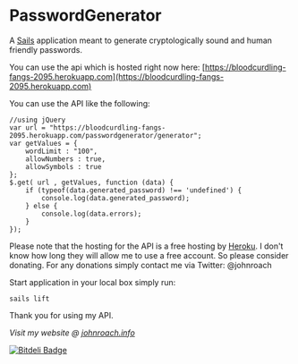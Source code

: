 # PasswordGenerator

A [Sails](http://sailsjs.org) application meant to generate cryptologically sound and human friendly passwords.

You can use the api which is hosted right now here: [https://bloodcurdling-fangs-2095.herokuapp.com](https://bloodcurdling-fangs-2095.herokuapp.com)

You can use the API like the following:

    //using jQuery
    var url = "https://bloodcurdling-fangs-2095.herokuapp.com/passwordgenerator/generator";
    var getValues = {
        wordLimit : "100",
        allowNumbers : true,
        allowSymbols : true
    };
    $.get( url , getValues, function (data) {
        if (typeof(data.generated_password) !== 'undefined') {
            console.log(data.generated_password);
        } else {
            console.log(data.errors);
        }
    });


Please note that the hosting for the API is a free hosting by [Heroku](http://heroku.com). I don't know how long they will allow me to use a free account. So please consider donating. For any donations simply contact me via Twitter: @johnroach

Start application in your local box simply run:

    sails lift

Thank you for using my API.

_Visit my website @ [johnroach.info](http://johnroach.info)_


[![Bitdeli Badge](https://d2weczhvl823v0.cloudfront.net/JohnRoach/passwordgenerator/trend.png)](https://bitdeli.com/free "Bitdeli Badge")

